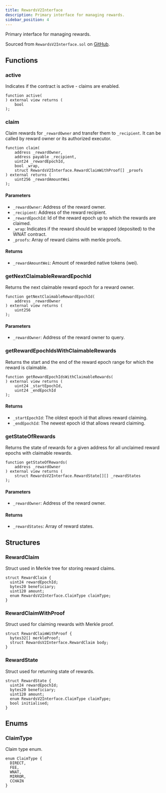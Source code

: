 ```yaml
---
title: RewardsV2Interface
description: Primary interface for managing rewards.
sidebar_position: 4
---
```


Primary interface for managing rewards.

Sourced from `RewardsV2Interface.sol` on [GitHub](https://github.com/flare-foundation/flare-smart-contracts-v2/blob/main/contracts/userInterfaces/LTS/RewardsV2Interface.sol).

## Functions

### active

Indicates if the contract is active - claims are enabled.

```solidity
function active(
) external view returns (
    bool
);
```

### claim

Claim rewards for `_rewardOwner` and transfer them to `_recipient`.
It can be called by reward owner or its authorized executor.

```solidity
function claim(
    address _rewardOwner,
    address payable _recipient,
    uint24 _rewardEpochId,
    bool _wrap,
    struct RewardsV2Interface.RewardClaimWithProof[] _proofs
) external returns (
    uint256 _rewardAmountWei
);
```

#### Parameters

- `_rewardOwner`: Address of the reward owner.
- `_recipient`: Address of the reward recipient.
- `_rewardEpochId`: Id of the reward epoch up to which the rewards are claimed.
- `_wrap`: Indicates if the reward should be wrapped (deposited) to the WNAT contract.
- `_proofs`: Array of reward claims with merkle proofs.

#### Returns

- `_rewardAmountWei`: Amount of rewarded native tokens (wei).

### getNextClaimableRewardEpochId

Returns the next claimable reward epoch for a reward owner.

```solidity
function getNextClaimableRewardEpochId(
    address _rewardOwner
) external view returns (
    uint256
);
```

#### Parameters

- `_rewardOwner`: Address of the reward owner to query.

### getRewardEpochIdsWithClaimableRewards

Returns the start and the end of the reward epoch range for which the reward is claimable.

```solidity
function getRewardEpochIdsWithClaimableRewards(
) external view returns (
    uint24 _startEpochId,
    uint24 _endEpochId
);
```

#### Returns

- `_startEpochId`: The oldest epoch id that allows reward claiming.
- `_endEpochId`: The newest epoch id that allows reward claiming.

### getStateOfRewards

Returns the state of rewards for a given address for all unclaimed reward epochs with claimable rewards.

```solidity
function getStateOfRewards(
    address _rewardOwner
) external view returns (
    struct RewardsV2Interface.RewardState[][] _rewardStates
);
```

#### Parameters

- `_rewardOwner`: Address of the reward owner.

#### Returns

- `_rewardStates`: Array of reward states.

## Structures

### RewardClaim

Struct used in Merkle tree for storing reward claims.

```solidity
struct RewardClaim {
  uint24 rewardEpochId;
  bytes20 beneficiary;
  uint120 amount;
  enum RewardsV2Interface.ClaimType claimType;
}
```

### RewardClaimWithProof

Struct used for claiming rewards with Merkle proof.

```solidity
struct RewardClaimWithProof {
  bytes32[] merkleProof;
  struct RewardsV2Interface.RewardClaim body;
}
```

### RewardState

Struct used for returning state of rewards.

```solidity
struct RewardState {
  uint24 rewardEpochId;
  bytes20 beneficiary;
  uint120 amount;
  enum RewardsV2Interface.ClaimType claimType;
  bool initialised;
}
```

## Enums

### ClaimType

Claim type enum.

```solidity
enum ClaimType {
  DIRECT,
  FEE,
  WNAT,
  MIRROR,
  CCHAIN
}
```
